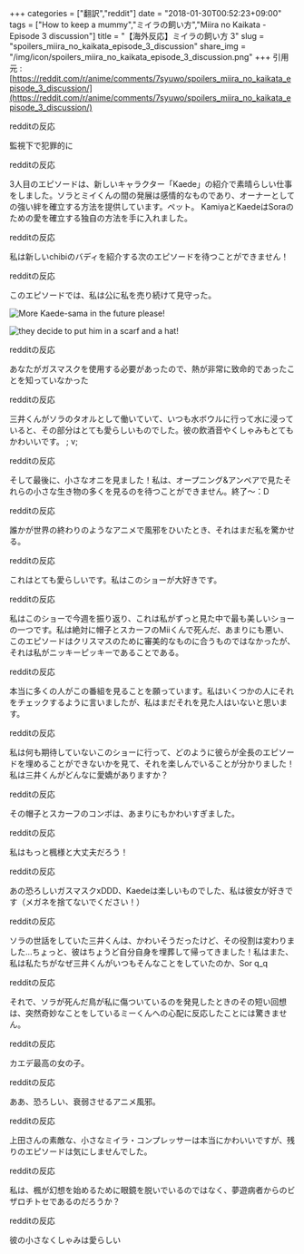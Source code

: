 +++
categories = ["翻訳","reddit"]
date = "2018-01-30T00:52:23+09:00"
tags = ["How to keep a mummy","ミイラの飼い方","Miira no Kaikata - Episode 3 discussion"]
title = "【海外反応】ミイラの飼い方 3"
slug = "spoilers_miira_no_kaikata_episode_3_discussion"
share_img = "/img/icon/spoilers_miira_no_kaikata_episode_3_discussion.png"
+++
引用元 : [https://reddit.com/r/anime/comments/7syuwo/spoilers_miira_no_kaikata_episode_3_discussion/](https://reddit.com/r/anime/comments/7syuwo/spoilers_miira_no_kaikata_episode_3_discussion/)

<p><span class="reddit-comment">redditの反応</span></p>監視下で犯罪的に

<p><span class="reddit-comment">redditの反応</span></p>3人目のエピソードは、新しいキャラクター「Kaede」の紹介で素晴らしい仕事をしました。ソラとミイくんの間の発展は感情的なものであり、オーナーとしての強い絆を確立する方法を提供しています。ペット。 KamiyaとKaedeはSoraのための愛を確立する独自の方法を手に入れました。

<p><span class="reddit-comment">redditの反応</span></p>私は新しいchibiのバディを紹介する次のエピソードを待つことができません！

<p><span class="reddit-comment">redditの反応</span></p>このエピソードでは、私は公に私を売り続けて見守った。

![More Kaede-sama in the future please!](https://i.imgur.com/SGjVV7b.png)

![they decide to put him in a scarf and a hat!](https://i.imgur.com/tqrj0hP.png)

<p><span class="reddit-comment">redditの反応</span></p>あなたがガスマスクを使用する必要があったので、熱が非常に致命的であったことを知っていなかった

<p><span class="reddit-comment">redditの反応</span></p>三井くんがソラのタオルとして働いていて、いつも水ボウルに行って水に浸っていると、その部分はとても愛らしいものでした。彼の飲酒音やくしゃみもとてもかわいいです。 ; v;

<p><span class="reddit-comment">redditの反応</span></p>そして最後に、小さなオニを見ました！私は、オープニング&アンペアで見たそれらの小さな生き物の多くを見るのを待つことができません。終了〜：D

<p><span class="reddit-comment">redditの反応</span></p>誰かが世界の終わりのようなアニメで風邪をひいたとき、それはまだ私を驚かせる。

<p><span class="reddit-comment">redditの反応</span></p>これはとても愛らしいです。私はこのショーが大好きです。

<p><span class="reddit-comment">redditの反応</span></p>私はこのショーで今週を振り返り、これは私がずっと見た中で最も美しいショーの一つです。私は絶対に帽子とスカーフのMiiくんで死んだ、あまりにも悪い、このエピソードはクリスマスのために審美的なものに合うものではなかったが、それは私がニッキーピッキーであることである。

<p><span class="reddit-comment">redditの反応</span></p>本当に多くの人がこの番組を見ることを願っています。私はいくつかの人にそれをチェックするように言いましたが、私はまだそれを見た人はいないと思います。

<p><span class="reddit-comment">redditの反応</span></p>私は何も期待していないこのショーに行って、どのように彼らが全長のエピソードを埋めることができないかを見て、それを楽しんでいることが分かりました！私は三井くんがどんなに愛嬌がありますか？

<p><span class="reddit-comment">redditの反応</span></p>その帽子とスカーフのコンボは、あまりにもかわいすぎました。

<p><span class="reddit-comment">redditの反応</span></p>私はもっ​​と楓様と大丈夫だろう！

<p><span class="reddit-comment">redditの反応</span></p>あの恐ろしいガスマスクxDDD、Kaedeは楽しいものでした、私は彼女が好きです（メガネを捨てないでください！）

<p><span class="reddit-comment">redditの反応</span></p>ソラの世話をしていた三井くんは、かわいそうだったけど、その役割は変わりました...ちょっと、彼はちょうど自分自身を埋葬して帰ってきました！私はまた、私は私たちがなぜ三井くんがいつもそんなことをしていたのか、Sor q_q

<p><span class="reddit-comment">redditの反応</span></p>それで、ソラが死んだ鳥が私に傷ついているのを発見したときのその短い回想は、突然奇妙なことをしているミーくんへの心配に反応したことには驚きません。

<p><span class="reddit-comment">redditの反応</span></p>カエデ最高の女の子。

<p><span class="reddit-comment">redditの反応</span></p>ああ、恐ろしい、衰弱させるアニメ風邪。

<p><span class="reddit-comment">redditの反応</span></p>上田さんの素敵な、小さなミイラ・コンプレッサーは本当にかわいいですが、残りのエピソードは気にしませんでした。

<p><span class="reddit-comment">redditの反応</span></p>私は、楓が幻想を始めるために眼鏡を脱いでいるのではなく、夢遊病者からのビザロチトセであるのだろうか？

<p><span class="reddit-comment">redditの反応</span></p>彼の小さなくしゃみは愛らしい
